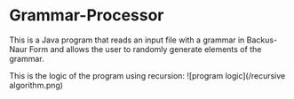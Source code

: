 # Grammar-Processor
This is a Java program that reads an input file with a grammar in Backus-Naur Form and allows the user to randomly generate elements of the grammar.

This is the logic of the program using recursion:
![program logic](/recursive algorithm.png)
